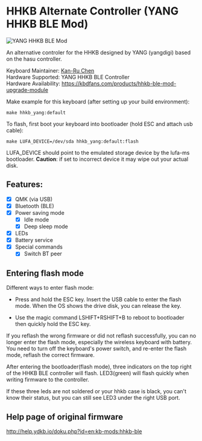 # HHKB Alternate Controller (YANG HHKB BLE Mod)

![YANG HHKB BLE Mod](https://i.imgur.com/aZP1GYc.jpeg)

An alternative controler for the HHKB designed by YANG (yangdigi)
based on the hasu controller.

Keyboard Maintainer: [Kan-Ru Chen](https://github.com/kanru)  
Hardware Supported: YANG HHKB BLE Controller  
Hardware Availability: https://kbdfans.com/products/hhkb-ble-mod-upgrade-module

Make example for this keyboard (after setting up your build environment):

    make hhkb_yang:default

To flash, first boot your keyboard into bootloader (hold ESC and attach usb cable):

    make LUFA_DEVICE=/dev/sda hhkb_yang:default:flash

LUFA_DEVICE should point to the emulated storage device by the lufa-ms
bootloader. **Caution**: if set to incorrect device it may wipe out
your actual disk.

## Features:

- [x] QMK (via USB)
- [x] Bluetooth (BLE)
- [x] Power saving mode
  - [x] Idle mode
  - [x] Deep sleep mode
- [x] LEDs
- [x] Battery service
- [x] Special commands
  - [x] Switch BT peer

## Entering flash mode

Different ways to enter flash mode:

* Press and hold the ESC key. Insert the USB cable to enter the flash
  mode. When the OS shows the drive disk, you can release the key.

* Use the magic command LSHIFT+RSHIFT+B to reboot to bootloader then
  quickly hold the ESC key.

If you reflash the wrong firmware or did not reflash successfully, you
can no longer enter the flash mode, especially the wireless keyboard
with battery. You need to turn off the keyboard's power switch, and
re-enter the flash mode, reflash the correct firmware.

After entering the bootloader(flash mode), three indicators on the top
right of the HHKB BLE controller will flash. LED3(green) will flash
quickly when writing firmware to the controller.

If these three leds are not soldered or your hhkb case is black, you
can't know their status, but you can still see LED3 under the right
USB port.

## Help page of original firmware

http://help.ydkb.io/doku.php?id=en:kb-mods:hhkb-ble
